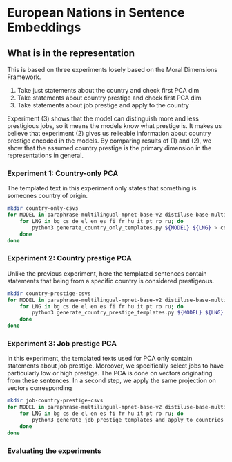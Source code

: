 # European Nations in Sentence Embeddings

## What is in the representation

This is based on three experiments losely based on the Moral Dimensions
Framework.

1. Take just statements about the country and check first PCA dim
2. Take statements about country prestige and check first PCA dim
3. Take statements about job prestige and apply to the country

Experiment (3) shows that the model can distinguish more and less prestigious
jobs, so it means the models know what prestige is. It makes us believe that
experiment (2) gives us relieable information about country prestige encoded in
the models. By comparing results of (1) and (2), we show that the assumed
country prestige is the primary dimension in the representations in general.

### Experiment 1: Country-only PCA

The templated text in this experiment only states that something is someones
country of origin.

```bash
mkdir country-only-csvs
for MODEL in paraphrase-multilingual-mpnet-base-v2 distiluse-base-multilingual-cased-v2 sentence-transformers/LaBSE; do
    for LNG in bg cs de el en es fi fr hu it pt ro ru; do
        python3 generate_country_only_templates.py ${MODEL} ${LNG} > country-only-csvs/${MODEL/\//-}.${LNG}.csv;
    done
done
```

### Experiment 2: Country prestige PCA

Unlike the previous experiment, here the templated sentences contain statements
that being from a specific country is considered prestigeous.

```bash
mkdir country-prestige-csvs
for MODEL in paraphrase-multilingual-mpnet-base-v2 distiluse-base-multilingual-cased-v2 sentence-transformers/LaBSE; do
    for LNG in bg cs de el en es fi fr hu it pt ro ru; do
        python3 generate_country_prestige_templates.py ${MODEL} ${LNG} country-prestige-csvs/${MODEL/\//-}.${LNG}.csv;
    done
done
```

### Experiment 3: Job prestige PCA

In this experiment, the templated texts used for PCA only contain statements
about job prestige. Moreover, we specifically select jobs to have particularly
low or high prestige. The PCA is done on vectors originating from these
sentences. In a second step, we apply the same projection on vectors
corresponding

```bash
mkdir job-country-prestige-csvs
for MODEL in paraphrase-multilingual-mpnet-base-v2 distiluse-base-multilingual-cased-v2 sentence-transformers/LaBSE; do
    for LNG in bg cs de el en es fi fr hu it pt ro ru; do
        python3 generate_job_prestige_templates_and_apply_to_countries.py ${MODEL} ${LNG} job-country-prestige-csvs/${MODEL/\//-}.${LNG}.{job,country}.csv
    done
done
```

### Evaluating the experiments
